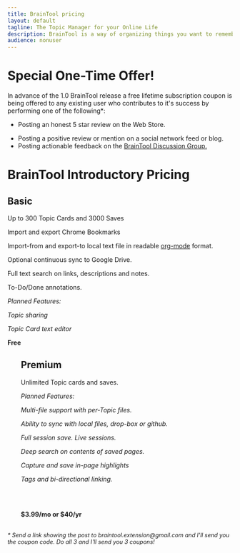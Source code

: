 ```yaml
---
title: BrainTool pricing
layout: default
tagline: The Topic Manager for your Online Life
description: BrainTool is a way of organizing things you want to remember and get back to, using notes and a nested topic tree. Its also a better way to control your browser.
audience: nonuser
---
```


# Special One-Time Offer!
In advance of the 1.0 BrainTool release a free lifetime subscription coupon is being offered to any existing user who contributes to it's success by performing one of the following*:
- Posting an honest 5 star review on the Web Store.
<!-- - Filling out this survey:[link] -->
- Posting a positive review or mention on a social network feed or blog.
- Posting actionable feedback on the [BrainTool Discussion Group.](https://groups.google.com/u/0/g/braintool-discussion)

# BrainTool Introductory Pricing

<div class="row">
<div class="cell left" style="padding-right: 30px;">
<h2>Basic</h2>

<p>
Up to 300 Topic Cards and 3000 Saves
</p>
<p>
Import and export Chrome Bookmarks
</p>
<p>
Import-from and export-to local text file in readable <a href='http://orgmode.org' target='_blank'>org-mode</a> format.
</p>
<p>
Optional continuous sync to Google Drive.
</p>
<p>
Full text search on links, descriptions and notes. 
</p>
<p>
To-Do/Done annotations.
</p>
<p>
<i>Planned Features:</i>
</p>
<p>
<i>Topic sharing</i>
</p>
<p>
<i>Topic Card text editor</i>
</p>
<p>
<b>Free</b>
</p>
</div>
<div class="cell right" style="padding-left: 30px;">
<h2>Premium</h2>

<p>
Unlimited Topic cards and saves.
</p>
<p>
<i>Planned Features:</i>
</p>
<p>
<i>Multi-file support with per-Topic files.</i>
</p>
<p>
<i>Ability to sync with local files, drop-box or github.</i>
</p>
<p>
<i>Full session save. Live sessions.</i>
</p>
<p>
<i>Deep search on contents of saved pages.</i>
</p>
<p>
<i>Capture and save in-page highlights</i>
</p>
<p>
<i>Tags and bi-directional linking.</i>
</p>
<br/><br/>
<p>
<b>
$3.99/mo or $40/yr
</b>
</p>
</div>
</div>
<br/>
<i style="font-size:0.8rem; margin-top:0px;">* Send a link showing the post to braintool.extension@gmail.com and I'll send you the coupon code. Do all 3 and I'll send you 3 coupons!</i>
